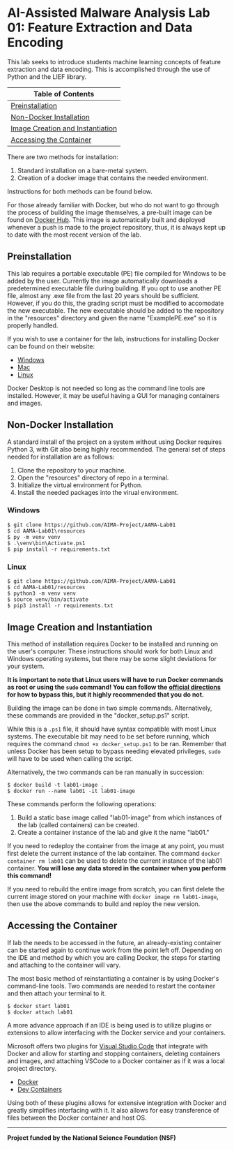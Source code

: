 # AI-Assisted Malware Analysis Lab 01: Feature Extraction and Data Encoding
This lab seeks to introduce students machine learning concepts of feature extraction and data encoding. This is
accomplished through the use of Python and the LIEF library.

| Table of Contents |
|-------------------|
| [Preinstallation](#preinstall) |
| [Non-Docker Installation](#nondocker-install) |
| [Image Creation and Instantiation](#image-create) |
| [Accessing the Container](#access-container) |

There are two methods for installation:
1. Standard installation on a bare-metal system.
2. Creation of a docker image that contains the needed environment.

Instructions for both methods can be found below.

For those already familiar with Docker, but who do not want to go through the process of building the image themselves,
a pre-built image can be found on [Docker Hub](https://hub.docker.com/r/abcyslab/aama_lab01). This image is
automatically built and deployed whenever a push is made to the project repository, thus, it is always kept up to date
with the most recent version of the lab.

## <a id=preinstall>Preinstallation</a>

This lab requires a portable executable (PE) file compiled for Windows to be added by the user. Currently the image
automatically downloads a predetermined executable file during building. If you opt to use another PE file, almost any
.exe file from the last 20 years should be sufficient. However, if you do this, the grading script must be modified to
accomodate the new executable. The new executable should be added to the repository in the "resources" directory and
given the name "ExamplePE.exe" so it is properly handled.

If you wish to use a container for the lab, instructions for installing Docker can be found on their website:
- [Windows](https://docs.docker.com/desktop/install/windows-install/)
- [Mac](https://docs.docker.com/desktop/install/mac-install/)
- [Linux](https://docs.docker.com/desktop/install/linux-install/)

Docker Desktop is not needed so long as the command line tools are installed. However, it may be useful having a GUI for
managing containers and images.

## <a id=nondocker-install>Non-Docker Installation</a>
A standard install of the project on a system without using Docker requires Python 3, with Git also being highly
recommended. The general set of steps needed for installation are as follows:
1. Clone the repository to your machine.
2. Open the "resources" directory of repo in a terminal.
3. Initialize the virtual environment for Python.
4. Install the needed packages into the virual environment.

### Windows
<!-- Why Windows gotta be different and use back slashes? -->
```
$ git clone https://github.com/AIMA-Project/AAMA-Lab01
$ cd AAMA-Lab01\resources
$ py -m venv venv
$ .\venv\bin\Activate.ps1
$ pip install -r requirements.txt
```

### Linux
```
$ git clone https://github.com/AIMA-Project/AAMA-Lab01
$ cd AAMA-Lab01/resources
$ python3 -m venv venv
$ source venv/bin/activate
$ pip3 install -r requirements.txt
```

## <a id=image-create>Image Creation and Instantiation</a>
This method of installation requires Docker to be installed and running on the user's computer. These instructions
should work for both Linux and Windows operating systems, but there may be some slight deviations for your system.

<!-- This is a HUGE security issue. Please don't do this unless you have to. -->
**It is important to note that Linux users will have to run Docker commands as root or using the `sudo` command! You can
follow the [official directions](https://docs.docker.com/engine/install/linux-postinstall/) for how to bypass this, but
it highly recommended that you do not.**

Building the image can be done in two simple commands. Alternatively, these commands are provided in the
"docker_setup.ps1" script.

While this is a `.ps1` file, it should have syntax compatible with most Linux systems. The executable bit may need to be
set before running, which requires the command `chmod +x docker_setup.ps1` to be ran. Remember that unless Docker has
been setup to bypass needing elevated privileges, `sudo` will have to be used when calling the script.
<!-- TODO: Actually test to see if it runs on Linux... -->

Alternatively, the two commands can be ran manually in succession:
```
$ docker build -t lab01-image .
$ docker run --name lab01 -it lab01-image
```

These commands perform the following operations:
1. Build a static base image called "lab01-image" from which instances of the lab (called containers) can be created.
2. Create a container instance of the lab and give it the name "lab01."

If you need to redeploy the container from the image at any point, you must first delete the current instance of the
lab container. The command `docker container rm lab01` can be used to delete the current instance of the lab01
container. **You will lose any data stored in the container when you perform this command!**

If you need to rebuild the entire image from scratch, you can first delete the current image stored on your machine with
`docker image rm lab01-image`, then use the above commands to build and reploy the new version.

## <a id=access-container>Accessing the Container</a>
If lab the needs to be accessed in the future, an already-existing container can be started again to continue work from
the point left off. Depending on the IDE and method by which you are calling Docker, the steps for starting and
attaching to the container will vary.

The most basic method of reinstantiating a container is by using Docker's command-line tools. Two commands are needed to
restart the container and then attach your terminal to it.

```
$ docker start lab01
$ docker attach lab01
```

A more advance approach if an IDE is being used is to utilize plugins or extensions to allow interfacing with the Docker
service and your containers.

Microsoft offers two plugins for [Visual Studio Code](https://code.visualstudio.com) that integrate with Docker and
allow for starting and stopping containers, deleting containers and images, and attaching VSCode to a Docker container
as if it was a local project directory.
- [Docker](https://marketplace.visualstudio.com/items?itemName=ms-azuretools.vscode-docker)
- [Dev Containers](https://marketplace.visualstudio.com/items?itemName=ms-vscode-remote.remote-containers)

Using both of these plugins allows for extensive integration with Docker and greatly simplifies interfacing with it. It
also allows for easy transference of files between the Docker container and host OS.

___
**Project funded by the National Science Foundation (NSF)**

<!--
 ____                                                                  __                             
/\  _`\                                                               /\ \                            
\ \ \/\ \  _ __    __   __  __  __      __  __  __     __      ____   \ \ \___      __   _ __    __   
 \ \ \ \ \/\`'__\/'__`\/\ \/\ \/\ \    /\ \/\ \/\ \  /'__`\   /',__\   \ \  _ `\  /'__`\/\`'__\/'__`\ 
  \ \ \_\ \ \ \//\  __/\ \ \_/ \_/ \   \ \ \_/ \_/ \/\ \L\.\_/\__, `\   \ \ \ \ \/\  __/\ \ \//\  __/ 
   \ \____/\ \_\\ \____\\ \___x___/'    \ \___x___/'\ \__/.\_\/\____/    \ \_\ \_\ \____\\ \_\\ \____\
    \/___/  \/_/ \/____/ \/__//__/       \/__//__/   \/__/\/_/\/___/      \/_/\/_/\/____/ \/_/ \/____/

Thursday, April 25, 2024
-->                                                                                                  
